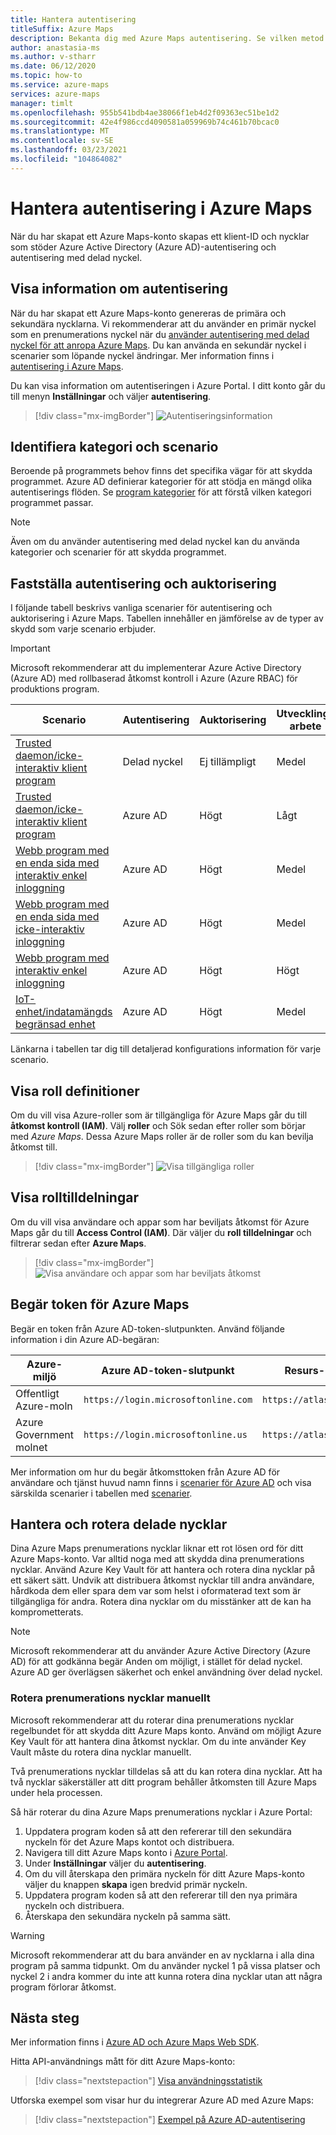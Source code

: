 ```yaml
---
title: Hantera autentisering
titleSuffix: Azure Maps
description: Bekanta dig med Azure Maps autentisering. Se vilken metod som fungerar bäst i det här scenariot. Lär dig hur du använder portalen för att Visa autentiseringsinställningar.
author: anastasia-ms
ms.author: v-stharr
ms.date: 06/12/2020
ms.topic: how-to
ms.service: azure-maps
services: azure-maps
manager: timlt
ms.openlocfilehash: 955b541bdb4ae38066f1eb4d2f09363ec51be1d2
ms.sourcegitcommit: 42e4f986ccd4090581a059969b74c461b70bcac0
ms.translationtype: MT
ms.contentlocale: sv-SE
ms.lasthandoff: 03/23/2021
ms.locfileid: "104864082"
---
```

# <a name="manage-authentication-in-azure-maps"></a>Hantera autentisering i Azure Maps

När du har skapat ett Azure Maps-konto skapas ett klient-ID och nycklar som stöder Azure Active Directory (Azure AD)-autentisering och autentisering med delad nyckel.

## <a name="view-authentication-details"></a>Visa information om autentisering

När du har skapat ett Azure Maps-konto genereras de primära och sekundära nycklarna. Vi rekommenderar att du använder en primär nyckel som en prenumerations nyckel när du [använder autentisering med delad nyckel för att anropa Azure Maps](./azure-maps-authentication.md#shared-key-authentication). Du kan använda en sekundär nyckel i scenarier som löpande nyckel ändringar. Mer information finns i [autentisering i Azure Maps](./azure-maps-authentication.md).

Du kan visa information om autentiseringen i Azure Portal. I ditt konto går du till menyn **Inställningar** och väljer **autentisering**.

> [!div class="mx-imgBorder"]
> ![Autentiseringsinformation](./media/how-to-manage-authentication/how-to-view-auth.png)

## <a name="discover-category-and-scenario"></a>Identifiera kategori och scenario

Beroende på programmets behov finns det specifika vägar för att skydda programmet. Azure AD definierar kategorier för att stödja en mängd olika autentiserings flöden. Se [program kategorier](../active-directory/develop/authentication-flows-app-scenarios.md#application-categories) för att förstå vilken kategori programmet passar.

> [!NOTE]
> Även om du använder autentisering med delad nyckel kan du använda kategorier och scenarier för att skydda programmet.

## <a name="determine-authentication-and-authorization"></a>Fastställa autentisering och auktorisering

I följande tabell beskrivs vanliga scenarier för autentisering och auktorisering i Azure Maps. Tabellen innehåller en jämförelse av de typer av skydd som varje scenario erbjuder.

> [!IMPORTANT]
> Microsoft rekommenderar att du implementerar Azure Active Directory (Azure AD) med rollbaserad åtkomst kontroll i Azure (Azure RBAC) för produktions program.

| Scenario                                                                                    | Autentisering | Auktorisering | Utvecklings arbete | Drift ansträngning |
| ------------------------------------------------------------------------------------------- | -------------- | ------------- | ------------------ | ------------------ |
| [Trusted daemon/icke-interaktiv klient program](./how-to-secure-daemon-app.md)        | Delad nyckel     | Ej tillämpligt           | Medel             | Högt               |
| [Trusted daemon/icke-interaktiv klient program](./how-to-secure-daemon-app.md)        | Azure AD       | Högt          | Lågt                | Medel             |
| [Webb program med en enda sida med interaktiv enkel inloggning](./how-to-secure-spa-users.md) | Azure AD       | Högt          | Medel             | Medel             |
| [Webb program med en enda sida med icke-interaktiv inloggning](./how-to-secure-spa-app.md)      | Azure AD       | Högt          | Medel             | Medel             |
| [Webb program med interaktiv enkel inloggning](./how-to-secure-webapp-users.md)          | Azure AD       | Högt          | Högt               | Medel             |
| [IoT-enhet/indatamängds begränsad enhet](./how-to-secure-device-code.md)                     | Azure AD       | Högt          | Medel             | Medel             |

Länkarna i tabellen tar dig till detaljerad konfigurations information för varje scenario.

## <a name="view-role-definitions"></a>Visa roll definitioner

Om du vill visa Azure-roller som är tillgängliga för Azure Maps går du till **åtkomst kontroll (IAM)**. Välj **roller** och Sök sedan efter roller som börjar med *Azure Maps*. Dessa Azure Maps roller är de roller som du kan bevilja åtkomst till.

> [!div class="mx-imgBorder"]
> ![Visa tillgängliga roller](./media/how-to-manage-authentication/how-to-view-avail-roles.png)

## <a name="view-role-assignments"></a>Visa rolltilldelningar

Om du vill visa användare och appar som har beviljats åtkomst för Azure Maps går du till **Access Control (IAM)**. Där väljer du **roll tilldelningar** och filtrerar sedan efter **Azure Maps**.

> [!div class="mx-imgBorder"]
> ![Visa användare och appar som har beviljats åtkomst](./media/how-to-manage-authentication/how-to-view-amrbac.png)

## <a name="request-tokens-for-azure-maps"></a>Begär token för Azure Maps

Begär en token från Azure AD-token-slutpunkten. Använd följande information i din Azure AD-begäran:

| Azure-miljö      | Azure AD-token-slutpunkt             | Resurs-ID för Azure              |
| ---------------------- | ----------------------------------- | ------------------------------ |
| Offentligt Azure-moln     | `https://login.microsoftonline.com` | `https://atlas.microsoft.com/` |
| Azure Government molnet | `https://login.microsoftonline.us`  | `https://atlas.microsoft.com/` |

Mer information om hur du begär åtkomsttoken från Azure AD för användare och tjänst huvud namn finns i [scenarier för Azure AD](../active-directory/develop/authentication-vs-authorization.md) och visa särskilda scenarier i tabellen med [scenarier](./how-to-manage-authentication.md#determine-authentication-and-authorization).

## <a name="manage-and-rotate-shared-keys"></a>Hantera och rotera delade nycklar

Dina Azure Maps prenumerations nycklar liknar ett rot lösen ord för ditt Azure Maps-konto. Var alltid noga med att skydda dina prenumerations nycklar. Använd Azure Key Vault för att hantera och rotera dina nycklar på ett säkert sätt. Undvik att distribuera åtkomst nycklar till andra användare, hårdkoda dem eller spara dem var som helst i oformaterad text som är tillgängliga för andra. Rotera dina nycklar om du misstänker att de kan ha komprometterats.

> [!NOTE]
> Microsoft rekommenderar att du använder Azure Active Directory (Azure AD) för att godkänna begär Anden om möjligt, i stället för delad nyckel. Azure AD ger överlägsen säkerhet och enkel användning över delad nyckel.

### <a name="manually-rotate-subscription-keys"></a>Rotera prenumerations nycklar manuellt

Microsoft rekommenderar att du roterar dina prenumerations nycklar regelbundet för att skydda ditt Azure Maps konto. Använd om möjligt Azure Key Vault för att hantera dina åtkomst nycklar. Om du inte använder Key Vault måste du rotera dina nycklar manuellt.

Två prenumerations nycklar tilldelas så att du kan rotera dina nycklar. Att ha två nycklar säkerställer att ditt program behåller åtkomsten till Azure Maps under hela processen.

Så här roterar du dina Azure Maps prenumerations nycklar i Azure Portal:

1. Uppdatera program koden så att den refererar till den sekundära nyckeln för det Azure Maps kontot och distribuera.
2. Navigera till ditt Azure Maps konto i [Azure Portal](https://portal.azure.com/).
3. Under **Inställningar** väljer du **autentisering**.
4. Om du vill återskapa den primära nyckeln för ditt Azure Maps-konto väljer du knappen **skapa** igen bredvid primär nyckeln.
5. Uppdatera program koden så att den refererar till den nya primära nyckeln och distribuera.
6. Återskapa den sekundära nyckeln på samma sätt.

> [!WARNING]
> Microsoft rekommenderar att du bara använder en av nycklarna i alla dina program på samma tidpunkt. Om du använder nyckel 1 på vissa platser och nyckel 2 i andra kommer du inte att kunna rotera dina nycklar utan att några program förlorar åtkomst.

## <a name="next-steps"></a>Nästa steg

Mer information finns i [Azure AD och Azure Maps Web SDK](./how-to-use-map-control.md).

Hitta API-användnings mått för ditt Azure Maps-konto:
> [!div class="nextstepaction"]
> [Visa användningsstatistik](how-to-view-api-usage.md)

Utforska exempel som visar hur du integrerar Azure AD med Azure Maps:

> [!div class="nextstepaction"]
> [Exempel på Azure AD-autentisering](https://github.com/Azure-Samples/Azure-Maps-AzureAD-Samples)